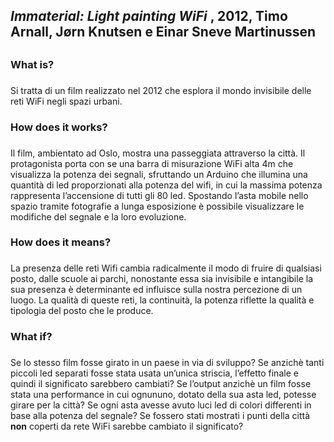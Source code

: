## _Immaterial: Light painting WiFi_ , 2012, Timo Arnall, Jørn Knutsen e Einar Sneve Martinussen <h2>
### __What is?__ <h3>

Si tratta di un film realizzato nel 2012 che esplora il mondo invisibile delle reti WiFi negli spazi urbani.

### __How does it works?__ <h3>

Il film, ambientato ad Oslo, mostra una passeggiata attraverso la città. Il protagonista porta con se una barra di misurazione WiFi alta 4m che visualizza la potenza dei segnali, sfruttando un Arduino che illumina una quantità di led proporzionati alla potenza del wifi, in cui la massima potenza rappresenta l’accensione di tutti gli 80 led. Spostando l’asta mobile nello spazio tramite fotografie a lunga esposizione è possibile visualizzare le modifiche del segnale e la loro evoluzione. 

### __How does it means?__ <h3>
La presenza delle reti Wifi cambia radicalmente il modo di fruire di qualsiasi posto, dalle scuole ai parchi, nonostante essa sia invisibile e intangibile la sua presenza è determinante ed influisce sulla nostra percezione di un luogo. La qualità di queste reti, la continuità, la potenza riflette la qualità e tipologia del posto che le produce.

### __What if?__ <h3>

Se lo stesso film fosse girato in un paese in via di sviluppo?
Se anzichè tanti piccoli led separati fosse stata usata un’unica striscia, l’effetto finale e quindi il significato sarebbero cambiati?
Se l’output anzichè un film fosse stata una performance in cui ognununo, dotato della sua asta led, potesse girare per la città?
Se ogni asta avesse avuto luci led di colori differenti in base alla potenza del segnale?
Se fossero stati mostrati i punti della città __non__ coperti da rete WiFi sarebbe cambiato il significato?

